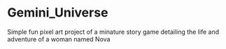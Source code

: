 # Gemini_Universe

Simple fun pixel art project of a minature story game detailing the life and adventure of a woman named Nova
